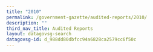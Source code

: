 ```yaml
---
title: "2010"
permalink: /government-gazette/audited-reports/2010/
description: ""
third_nav_title: Audited Reports
layout: datagovsg-search
datagovsg-id: d_988dd80dbfcc94a6828ca2579cc6f50c
---
```


